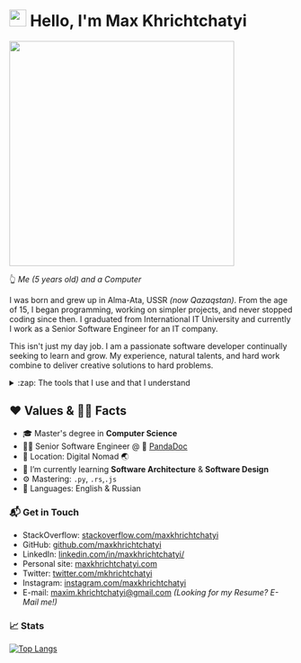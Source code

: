# <img src="https://media.giphy.com/media/hvRJCLFzcasrR4ia7z/giphy.gif" width="30px" height="30px"> Hello, I'm Max Khrichtchatyi

<img src="https://github.com/maxkhrichtchatyi/maxkhrichtchatyi/blob/main/me_and_computer_286.jpeg?raw=true" width="400px" height="400px"> 

:point_up_2: *Me (5 years old) and a Computer*


I was born and grew up in Alma-Ata, USSR *(now Qazaqstan)*. From the age of 15, I began programming, working on simpler projects, and never stopped coding since then. I graduated from International IT University and currently I work as a Senior Software Engineer for an IT company. 

This isn't just my day job. I am a passionate software developer continually seeking to learn and grow. My experience, natural talents, and hard work combine to deliver creative solutions to hard problems.

<details>
  <summary>:zap: The tools that I use and that I understand</summary>

  ## Programming

  ![Python](https://img.shields.io/badge/-Python-000?&logo=Python)
  ![Rust](https://img.shields.io/badge/-Rust-000?&logo=Rust)
  ![JavaScript](https://img.shields.io/badge/-JavaScript-000?&logo=JavaScript)
  ![Java](https://img.shields.io/badge/-Java-000?&logo=Java&logoColor=007396)
  ![C](https://img.shields.io/badge/-C-000?&logo=C)
  ![C++](https://img.shields.io/badge/-C++-000?&logo=c%2b%2b&logoColor=00599C)
  ![PHP](https://img.shields.io/badge/-PHP-000?&logo=php)

  ## MQ

  ![RabbitMQ](https://img.shields.io/badge/-RabbitMQ-000?&logo=rabbitmq)
  ![ApacheKafka](https://img.shields.io/badge/-ApacheKafka-000?&logo=apachekafka)
  ![Nats](https://img.shields.io/badge/-Nats-000?&logo=nats)
  ![Gearman](https://img.shields.io/badge/-Gearman-000?&logo=Gearman)

  ## Databases

  ![Postgresql](https://img.shields.io/badge/-PostgreSQL-000?&logo=Postgresql)
  ![MySQL](https://img.shields.io/badge/-MySQL-000?&logo=MySQL)
  ![MariaDB](https://img.shields.io/badge/-MariaDB-000?&logo=MariaDB)
  ![MongoDB](https://img.shields.io/badge/-MongoDB-000?&logo=MongoDB)
  ![Aerospike](https://img.shields.io/badge/-Aerospike-000?&logo=Aerospike)
  ![Redis](https://img.shields.io/badge/-Redis-000?&logo=redis)
  ![ElasticSearch](https://img.shields.io/badge/-ElasticSearch-000?&logo=elasticsearch)
  ![ApacheSolr](https://img.shields.io/badge/-ApacheSolr-000?&logo=apachesolr)
  ![RethinkDB](https://img.shields.io/badge/-RethinkDB-000?&logo=rethinkdb)
  ![Memcached](https://img.shields.io/badge/-Memcached-000?&logo=memcached)
  ![SQLite](https://img.shields.io/badge/-SQLite-000?&logo=sqlite)
  
  ## Design patterns and principles
  
  ![MVC](https://img.shields.io/badge/-MVC-000?&logo=MVC)
  ![MVVM](https://img.shields.io/badge/-MVVM-000?&logo=MVVM)
  ![TDD](https://img.shields.io/badge/-TDD-000?&logo=TDD)
  ![FuturesPromisesParadigm](https://img.shields.io/badge/-Futures/PromisesParadigm-000?&logo=FuturesPromisesParadigm)
  ![FRP](https://img.shields.io/badge/-FRP-000?&logo=FRP)
  ![SOLID](https://img.shields.io/badge/-SOLID-000?&logo=SOLID)
  ![OOP](https://img.shields.io/badge/-OOP-000?&logo=OOP)
  ![SOA/SOC](https://img.shields.io/badge/-SOA/SOC-000?&logo=SOA/SOC)
  ![MSA](https://img.shields.io/badge/-MSA-000?&logo=MSA)
  ![EDA](https://img.shields.io/badge/-EDA-000?&logo=EDA)
    
  ## Frameworks
  
  ![Flask](https://img.shields.io/badge/-Flask-000?&logo=flask)
  ![FastAPI](https://img.shields.io/badge/-FastAPI-000?&logo=fastapi)
  ![Django](https://img.shields.io/badge/-Django-000?&logo=django)
  ![Rocket](https://img.shields.io/badge/-Rocket-000?&logo=rocket)
  ![Appcelerator](https://img.shields.io/badge/-Appcelerator-000?&logo=appcelerator)

  ## CI
  ![Jenkins](https://img.shields.io/badge/-Jenkins-000?&logo=jenkins)
  ![TravisCI](https://img.shields.io/badge/-TravisCI-000?&logo=travisci)
  
  ## Git and Dev flow
  ![Git](https://img.shields.io/badge/-Git-000?&logo=git)
  ![GitLab](https://img.shields.io/badge/-GitLab-000?&logo=gitlab)
  ![Bitbucket](https://img.shields.io/badge/-Bitbucket-000?&logo=bitbucket)
  ![Gerrit](https://img.shields.io/badge/-Gerrit-000?&logo=gerrit)
  ![Docker](https://img.shields.io/badge/-Docker-000?&logo=docker)
  ![Vagga](https://img.shields.io/badge/-Vagga-000?&logo=vagga)
  ![Sentry](https://img.shields.io/badge/-Sentry-000?&logo=sentry)
  ![Datadog](https://img.shields.io/badge/-Datadog-000?&logo=datadog)
  ![NewRelic](https://img.shields.io/badge/-NewRelic-000?&logo=newrelic)

  ## Management
  ![Jira](https://img.shields.io/badge/-Jira-000?&logo=jira)
  ![Trello](https://img.shields.io/badge/-Trello-000?&logo=trello)
  ![Asana](https://img.shields.io/badge/-Asana-000?&logo=asana)
  ![Notion](https://img.shields.io/badge/-Notion-000?&logo=notion)

</details>

## ❤️ Values & 🏴‍☠️ Facts

- 🎓 Master's degree in **Computer Science**
- 👨‍💻 Senior Software Engineer @ 🐼 <a href="https://pandadoc.com" target="_blank">PandaDoc</a>
- 📍 Location: Digital Nomad 🌏
- 🌱 I’m currently learning **Software Architecture** & **Software Design**
- ⚙️ Mastering: `.py`, `.rs`,`.js`
- 📣 Languages: English & Russian
<!-- - 👯 I’m looking to collaborate on **Open Source** and/or **Videogames** projects
- 💬 I'm mostly active within the **Python**, **Rust**, **Vue.JS**, **Node.JS** and **Unity 3D** communities 🏴‍☠️ -->

### 📬 Get in Touch

- StackOverflow: [stackoverflow.com/maxkhrichtchatyi][stackoverflow]
- GitHub: [github.com/maxkhrichtchatyi][github]
- LinkedIn: [linkedin.com/in/maxkhrichtchatyi/][linkedin]
- Personal site: [maxkhrichtchatyi.com][site]
- Twitter: [twitter.com/mkhrichtchatyi][twitter]
- Instagram: [instagram.com/maxkhrichtchatyi][instagram]
- E-mail: maxim.khrichtchatyi@gmail.com *(Looking for my Resume? E-Mail me!)*

### 📈 Stats

[![Top Langs](https://github-readme-stats.vercel.app/api/top-langs/?username=maxkhrichtchatyi&layout=compact)](https://github.com/anuraghazra/github-readme-stats)

[stackoverflow]: https://stackoverflow.com/users/2149406/max-khrichtchatyi
[github]: https://github.com/maxkhrichtchatyi
[site]: https://maxkhrichtchatyi.com
[twitter]: https://twitter.com/mkhrichtchatyi
[linkedin]: https://www.linkedin.com/in/maxkhrichtchatyi
[instagram]: https:/instagram.com/maxkhrichtchatyi/

